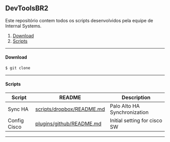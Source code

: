 ##  DevToolsBR2

Este repositório contem todos os scripts desenvolvidos pela equipe de Internal Systems.

1. [Download](#download)
2. [Scripts](#scripts)
------------

#### Download

```sh
$ git clone
```
------------

#### Scripts

| Script | README | Description |
| ------ | ------ | ------ |
| Sync HA | [scripts/dropbox/README.md][SCHA] | Palo Alto HA Synchronization |
| Config Cisco | [plugins/github/README.md][SCCI] | Initial setting for cisco SW |


[SCHA]: <https://github.com/joemccann/dillinger/tree/master/plugins/onedrive/README.md>
[SCCI]: <https://github.com/joemccann/dillinger/tree/master/plugins/onedrive/README.md>

------------
